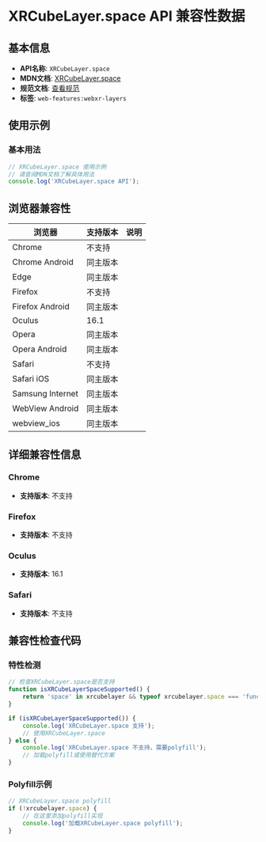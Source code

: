 # XRCubeLayer.space API 兼容性数据

## 基本信息

- **API名称**: `XRCubeLayer.space`
- **MDN文档**: [XRCubeLayer.space](https://developer.mozilla.org/docs/Web/API/XRCubeLayer/space)
- **规范文档**: [查看规范](https://immersive-web.github.io/layers/#dom-xrcubelayer-space)
- **标签**: `web-features:webxr-layers`

## 使用示例

### 基本用法

```javascript
// XRCubeLayer.space 使用示例
// 请查阅MDN文档了解具体用法
console.log('XRCubeLayer.space API');
```

## 浏览器兼容性

| 浏览器 | 支持版本 | 说明 |
|--------|----------|------|
| Chrome | 不支持 |  |
| Chrome Android | 同主版本 |  |
| Edge | 同主版本 |  |
| Firefox | 不支持 |  |
| Firefox Android | 同主版本 |  |
| Oculus | 16.1 |  |
| Opera | 同主版本 |  |
| Opera Android | 同主版本 |  |
| Safari | 不支持 |  |
| Safari iOS | 同主版本 |  |
| Samsung Internet | 同主版本 |  |
| WebView Android | 同主版本 |  |
| webview_ios | 同主版本 |  |

## 详细兼容性信息

### Chrome

- **支持版本**: 不支持

### Firefox

- **支持版本**: 不支持

### Oculus

- **支持版本**: 16.1

### Safari

- **支持版本**: 不支持

## 兼容性检查代码

### 特性检测

```javascript
// 检查XRCubeLayer.space是否支持
function isXRCubeLayerSpaceSupported() {
    return 'space' in xrcubelayer && typeof xrcubelayer.space === 'function';
}

if (isXRCubeLayerSpaceSupported()) {
    console.log('XRCubeLayer.space 支持');
    // 使用XRCubeLayer.space
} else {
    console.log('XRCubeLayer.space 不支持，需要polyfill');
    // 加载polyfill或使用替代方案
}
```

### Polyfill示例

```javascript
// XRCubeLayer.space polyfill
if (!xrcubelayer.space) {
    // 在这里添加polyfill实现
    console.log('加载XRCubeLayer.space polyfill');
}
```

